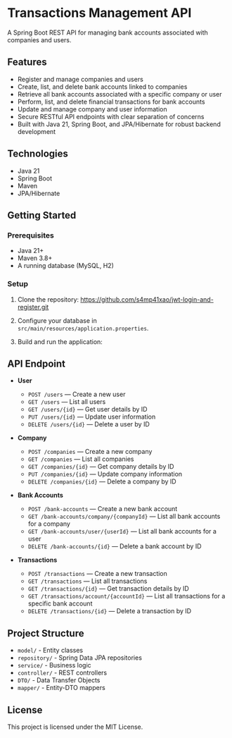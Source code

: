 # Transactions Management API

A Spring Boot REST API for managing bank accounts associated with companies and users.

## Features

- Register and manage companies and users
- Create, list, and delete bank accounts linked to companies
- Retrieve all bank accounts associated with a specific company or user
- Perform, list, and delete financial transactions for bank accounts
- Update and manage company and user information
- Secure RESTful API endpoints with clear separation of concerns
- Built with Java 21, Spring Boot, and JPA/Hibernate for robust backend development

## Technologies

- Java 21
- Spring Boot
- Maven
- JPA/Hibernate

## Getting Started

### Prerequisites

- Java 21+
- Maven 3.8+
- A running database (MySQL, H2)

### Setup

1. Clone the repository: https://github.com/s4mp41xao/jwt-login-and-register.git

2. Configure your database in `src/main/resources/application.properties`.

3. Build and run the application:

## API Endpoint

- **User**
  - `POST /users` — Create a new user
  - `GET /users` — List all users
  - `GET /users/{id}` — Get user details by ID
  - `PUT /users/{id}` — Update user information
  - `DELETE /users/{id}` — Delete a user by ID

- **Company**
  - `POST /companies` — Create a new company
  - `GET /companies` — List all companies
  - `GET /companies/{id}` — Get company details by ID
  - `PUT /companies/{id}` — Update company information
  - `DELETE /companies/{id}` — Delete a company by ID

- **Bank Accounts**
  - `POST /bank-accounts` — Create a new bank account
  - `GET /bank-accounts/company/{companyId}` — List all bank accounts for a company
  - `GET /bank-accounts/user/{userId}` — List all bank accounts for a user
  - `DELETE /bank-accounts/{id}` — Delete a bank account by ID

- **Transactions**
  - `POST /transactions` — Create a new transaction
  - `GET /transactions` — List all transactions
  - `GET /transactions/{id}` — Get transaction details by ID
  - `GET /transactions/account/{accountId}` — List all transactions for a specific bank account
  - `DELETE /transactions/{id}` — Delete a transaction by ID



## Project Structure

- `model/` - Entity classes
- `repository/` - Spring Data JPA repositories
- `service/` - Business logic
- `controller/` - REST controllers
- `DTO/` - Data Transfer Objects
- `mapper/` - Entity-DTO mappers

## License

This project is licensed under the MIT License.
